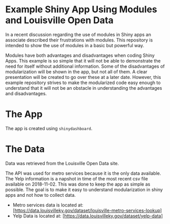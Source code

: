 # Example Shiny App Using Modules and Louisville Open Data

In a recent discussion regarding the use of modules in Shiny apps an associate described their frustrations with modules. This repository is intended to show the use of modules in a basic but powerful way.

Modules have both advantages and disadvantages when coding Shiny Apps. This example is so simple that it will not be able to demonstrate the need for itself without additional information. Some of the disadvantages of modularization will be shown in the app, but not all of them. A clear presentation will be created to go over these at a later date. However, this example repository strives to make the modularized code easy enough to understand that it will not be an obstacle in understanding the advantages and disadvantages. 

# The App

The app is created using `shinydashboard`. 

# The Data

Data was retrieved from the Louisville Open Data site. 

The API was used for metro services because it is the only data available. The Yelp information is a napshot in time of the most recent csv file available on 2018-11-02. This was done to keep the app as simple as possible. The goal is to make it easy to understand modularization in shiny apps and not how to collect data.

- Metro services data is located at: [https://data.louisvilleky.gov/dataset/louisville-metro-services-lookup]
- Yelp Data is located at: [https://data.louisvilleky.gov/dataset/yelp-data]
